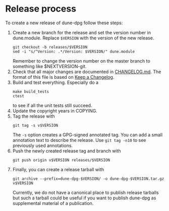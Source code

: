 Release process
===============

To create a new release of dune-dpg follow these steps:

1. Create a new branch for the release and set the version number in
   dune.module. Replace `$VERSION` with the version of the new release.
   ```
   git checkout -b releases/$VERSION
   sed -i "s/^Version: .*/Version: $VERSION/" dune.module
   ```
   Remember to change the version number on the master branch to
   something like $NEXTVERSION-git.
2. Check that all major changes are documented in
   [CHANGELOG.md](../CHANGELOG.md). The format of this file is based on
   [Keep a Changelog](http://keepachangelog.com/).
3. Build and test everything. Especially do a
   ```
   make build_tests
   ctest
   ```
   to see if all the unit tests still succeed.
4. Update the copyright years in COPYING.
5. Tag the release with
   ```
   git tag -s v$VERSION
   ```
   The `-s` option creates a GPG-signed annotated tag.
   You can add a small annotation text to describe the release.
   Use `git tag -n10` to see previously used annotations.
6. Push the newly created release tag and branch with
   ```
   git push origin v$VERSION releases/$VERSION
   ```
7. Finally, you can create a release tarball with
   ```
   git archive --prefix=dune-dpg-$VERSION/ -o dune-dpg-$VERSION.tar.gz v$VERSION
   ```
   Currently, we do not have a canonical place to publish release tarballs
   but such a tarball could be useful if you want to publish dune-dpg
   as supplemental material of a publication.
